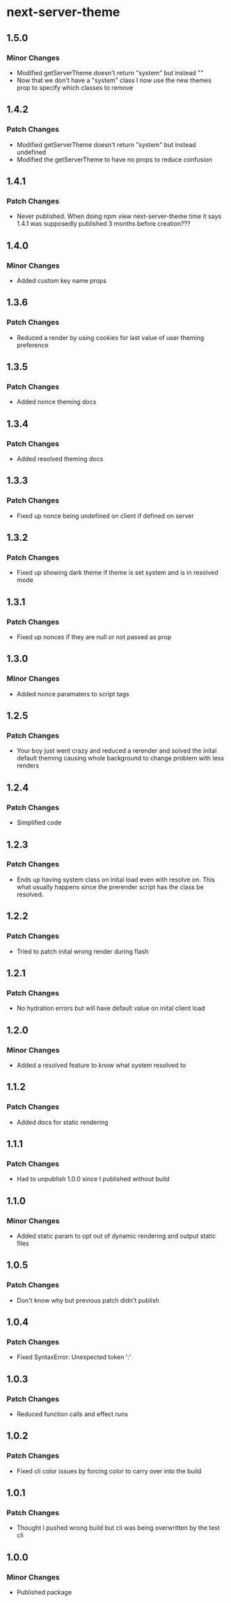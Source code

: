 # next-server-theme

## 1.5.0

### Minor Changes

-   Modified getServerTheme doesn't return "system" but instead ""
-   Now that we don't have a "system" class I now use the new themes prop to specify which classes to remove

## 1.4.2

### Patch Changes

-   Modified getServerTheme doesn't return "system" but instead undefined
-   Modified the getServerTheme to have no props to reduce confusion

## 1.4.1

### Patch Changes

-   Never published. When doing npm view next-server-theme time it says 1.4.1 was supposedly published 3 months before creation???

## 1.4.0

### Minor Changes

-   Added custom key name props

## 1.3.6

### Patch Changes

-   Reduced a render by using cookies for last value of user theming preference

## 1.3.5

### Patch Changes

-   Added nonce theming docs

## 1.3.4

### Patch Changes

-   Added resolved theming docs

## 1.3.3

### Patch Changes

-   Fixed up nonce being undefined on client if defined on server

## 1.3.2

### Patch Changes

-   Fixed up showing dark theme if theme is set system and is in resolved mode

## 1.3.1

### Patch Changes

-   Fixed up nonces if they are null or not passed as prop

## 1.3.0

### Minor Changes

-   Added nonce paramaters to script tags

## 1.2.5

### Patch Changes

-   Your boy just went crazy and reduced a rerender and solved the inital default theming causing whole background to change problem with less renders

## 1.2.4

### Patch Changes

-   Simplified code

## 1.2.3

### Patch Changes

-   Ends up having system class on inital load even with resolve on. This what usually happens since the prerender script has the class be resolved.

## 1.2.2

### Patch Changes

-   Tried to patch inital wrong render during flash

## 1.2.1

### Patch Changes

-   No hydration errors but will have default value on inital client load

## 1.2.0

### Minor Changes

-   Added a resolved feature to know what system resolved to

## 1.1.2

### Patch Changes

-   Added docs for static rendering

## 1.1.1

### Patch Changes

-   Had to unpublish 1.0.0 since I published without build

## 1.1.0

### Minor Changes

-   Added static param to opt out of dynamic rendering and output static files

## 1.0.5

### Patch Changes

-   Don't know why but previous patch didn't publish

## 1.0.4

### Patch Changes

-   Fixed SyntaxError: Unexpected token ':'

## 1.0.3

### Patch Changes

-   Reduced function calls and effect runs

## 1.0.2

### Patch Changes

-   Fixed cli color issues by forcing color to carry over into the build

## 1.0.1

### Patch Changes

-   Thought I pushed wrong build but cli was being overwritten by the test cli

## 1.0.0

### Minor Changes

-   Published package
